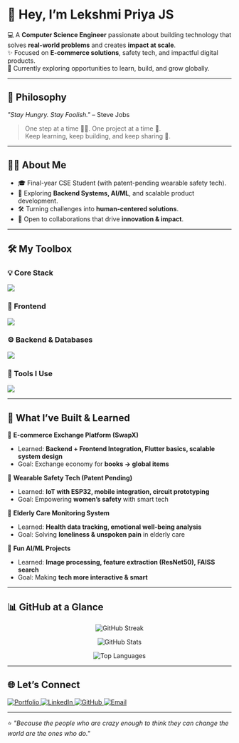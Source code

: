# 👋 Hey, I’m **Lekshmi Priya JS**  

💻 A **Computer Science Engineer** passionate about building technology that solves **real-world problems** and creates **impact at scale**.  
✨ Focused on **E-commerce solutions**, safety tech, and impactful digital products.  
📍 Currently exploring opportunities to learn, build, and grow globally.  

---

## 🌟 Philosophy  
_"Stay Hungry. Stay Foolish."_ – Steve Jobs  

> One step at a time 🏃‍♀️. One project at a time 📘.  
> Keep learning, keep building, and keep sharing 🚀.  

---

## 👩‍💻 About Me  

- 🎓 Final-year CSE Student (with patent-pending wearable safety tech).  
- 🌱 Exploring **Backend Systems, AI/ML**, and scalable product development.  
- 🛠️ Turning challenges into **human-centered solutions**.  
- 🤝 Open to collaborations that drive **innovation & impact**.  

---

## 🛠️ My Toolbox  

### 💡 Core Stack  
<p align="left">
  <img src="https://skillicons.dev/icons?i=python,nodejs,express,flutter,react,mysql,git,github" />
</p>

### 🎨 Frontend  
<p align="left">
  <img src="https://skillicons.dev/icons?i=html,css,javascript,tailwind" />
</p>

### ⚙️ Backend & Databases  
<p align="left">
  <img src="https://skillicons.dev/icons?i=nodejs,express,mysql,sqlite" />
</p>

### 🔧 Tools I Use  
<p align="left">
  <img src="https://skillicons.dev/icons?i=vscode,figma,postman,docker,linux" />
</p>

---

## 🚀 What I’ve Built & Learned  

🔹 **E-commerce Exchange Platform (SwapX)**  
   - Learned: **Backend + Frontend Integration, Flutter basics, scalable system design**  
   - Goal: Exchange economy for **books → global items**  

🔹 **Wearable Safety Tech (Patent Pending)**  
   - Learned: **IoT with ESP32, mobile integration, circuit prototyping**  
   - Goal: Empowering **women’s safety** with smart tech  

🔹 **Elderly Care Monitoring System**  
   - Learned: **Health data tracking, emotional well-being analysis**  
   - Goal: Solving **loneliness & unspoken pain** in elderly care  

🔹 **Fun AI/ML Projects**  
   - Learned: **Image processing, feature extraction (ResNet50), FAISS search**  
   - Goal: Making **tech more interactive & smart**  

---

## 📊 GitHub at a Glance  

<p align="center">
  <img src="https://github-readme-streak-stats.herokuapp.com/?user=lekshmipriya-js&theme=radical&hide_border=true" alt="GitHub Streak"/>
</p>

<p align="center">
  <img src="https://github-readme-stats.vercel.app/api?username=lekshmipriya-js&show_icons=true&theme=radical&hide_border=true" alt="GitHub Stats"/>
</p>

<p align="center">
  <img src="https://github-readme-stats.vercel.app/api/top-langs/?username=lekshmipriya-js&layout=compact&theme=radical&hide_border=true" alt="Top Languages"/>
</p>

---

## 🌐 Let’s Connect  

<p align="left">
  <a href="https://your-portfolio-link.com" target="_blank">
    <img src="https://img.icons8.com/fluency/48/domain.png" alt="Portfolio"/>
  </a>
  <a href="https://www.linkedin.com/in/your-linkedin" target="_blank">
    <img src="https://img.icons8.com/fluency/48/linkedin.png" alt="LinkedIn"/>
  </a>
  <a href="https://github.com/lekshmipriya-js" target="_blank">
    <img src="https://img.icons8.com/fluency/48/github.png" alt="GitHub"/>
  </a>
  <a href="mailto:yourmail@gmail.com" target="_blank">
    <img src="https://img.icons8.com/fluency/48/gmail.png" alt="Email"/>
  </a>
</p>

---
⭐ _"Because the people who are crazy enough to think they can change the world are the ones who do."_  
